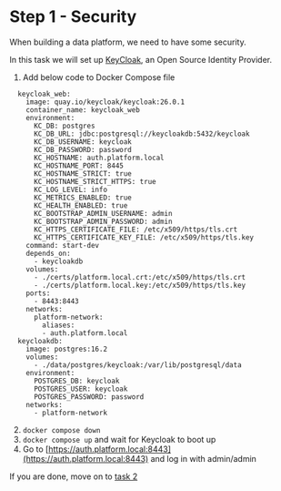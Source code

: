 # Step 1 - Security

When building a data platform, we need to have some security.

In this task we will set up [KeyCloak](https://www.keycloak.org/), an Open Source Identity Provider.

1. Add below code to Docker Compose file

```
  keycloak_web:
    image: quay.io/keycloak/keycloak:26.0.1
    container_name: keycloak_web
    environment:
      KC_DB: postgres
      KC_DB_URL: jdbc:postgresql://keycloakdb:5432/keycloak
      KC_DB_USERNAME: keycloak
      KC_DB_PASSWORD: password
      KC_HOSTNAME: auth.platform.local
      KC_HOSTNAME_PORT: 8445
      KC_HOSTNAME_STRICT: true
      KC_HOSTNAME_STRICT_HTTPS: true
      KC_LOG_LEVEL: info
      KC_METRICS_ENABLED: true
      KC_HEALTH_ENABLED: true
      KC_BOOTSTRAP_ADMIN_USERNAME: admin
      KC_BOOTSTRAP_ADMIN_PASSWORD: admin
      KC_HTTPS_CERTIFICATE_FILE: /etc/x509/https/tls.crt
      KC_HTTPS_CERTIFICATE_KEY_FILE: /etc/x509/https/tls.key
    command: start-dev
    depends_on:
      - keycloakdb
    volumes:
      - ./certs/platform.local.crt:/etc/x509/https/tls.crt
      - ./certs/platform.local.key:/etc/x509/https/tls.key
    ports:
      - 8443:8443
    networks:
      platform-network: 
        aliases:
        - auth.platform.local
  keycloakdb:
    image: postgres:16.2
    volumes:
      - ./data/postgres/keycloak:/var/lib/postgresql/data
    environment:
      POSTGRES_DB: keycloak
      POSTGRES_USER: keycloak
      POSTGRES_PASSWORD: password
    networks:
      - platform-network
```

2. `docker compose down`
3. `docker compose up` and wait for Keycloak to boot up
4. Go to [https://auth.platform.local:8443](https://auth.platform.local:8443) and log in with admin/admin

If you are done, move on to [task 2](./task2.md)